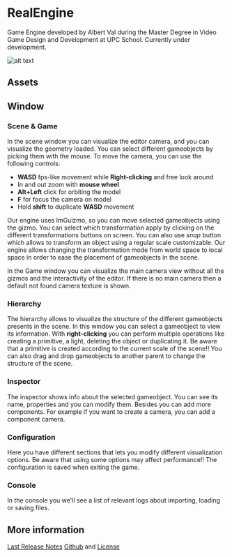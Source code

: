 # RealEngine
Game Engine developed by Albert Val during the Master Degree in Video Game Design and Development at UPC School. 
Currently under development.

![alt text](https://imgur.com/cOOPIAO.png)

## Assets
## Window
### Scene & Game
In the scene window you can visualize the editor camera, and you can visualize the geometry loaded.
You can select different gameobjects by picking them with the mouse.
To move the camera, you can use the following controls:
* **WASD** fps-like movement while **Right-clicking** and free look around 
* In and out zoom with **mouse wheel** 
* **Alt+Left** click for orbiting the model 
* **F** for focus the camera on model 
* Hold **shift** to duplicate **WASD** movement

Our engine uses ImGuizmo, so you can move selected gameobjects using the gizmo. You can select which transformation apply
by clicking on the different transformations buttons on screen. You can also use *snap* button which allows to transform an object using a regular scale customizable.
Our engine allows changing the transformation mode from world space to local space in order to ease the placement of gameobjects in the scene.

In the Game window you can visualize the main camera view without all the gizmos and the interactivity of the editor. If there is no main camera then a default not found camera texture is shown.

### Hierarchy

The hierarchy allows to visualize the structure of the different gameobjects presents in the scene. In this window you can select a gameobject to view its information. With **right-clicking** you can perform multiple operations like creating a primitive, a light, deleting the object or duplicating it.
Be aware that a primitive is created according to the current scale of the scene!!
You can also drag and drop gameobjects to another parent to change the structure of the scene.

### Inspector
The inspector shows info about the selected gameobject. You can see its name, properties and you can modify them. Besides you can add more components. For example if you want to create a camera, you can add a component camera.

### Configuration
Here you have different sections that lets you modify different visualization options. Be aware that using some options may affect performance!! The configuration is saved when exiting the game.

### Console
In the console you we'll see a list of relevant logs about importing, loading or saving files.

## More information
[Last Release Notes](https://github.com/AlbertVVila/Engine/releases)
[Github](https://github.com/AlbertVVila/Engine) and
[License](https://github.com/AlbertVVila/Engine/blob/master/LICENSE)

